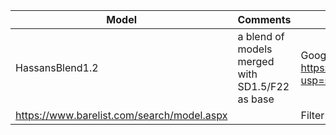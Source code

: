 
| Model      | Comments | Link |
| ----------- | ----| ----------- |
|  HassansBlend1.2 | a blend of models merged with SD1.5/F22 as base | Google Drive https://drive.google.com/file/d/1eCJiECIzcJBkxZQ7i26cpoP1KI0F3r6-/view?usp=share_link|
| https://www.barelist.com/search/model.aspx |  |  Filter and search Pornstars based on features     |


